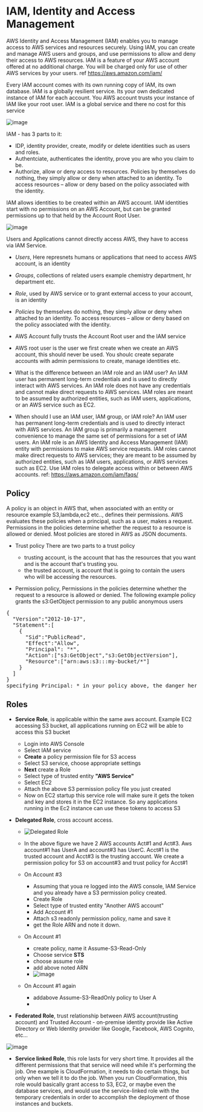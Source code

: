 # IAM, Identity and Access Management

AWS Identity and Access Management (IAM) enables you to manage access to AWS services and 
resources securely. Using IAM, you can create and manage AWS users and groups, and 
use permissions to allow and deny their access to AWS resources. IAM is a feature of your 
AWS account offered at no additional charge. You will be charged only for use of other 
AWS services by your users. ref https://aws.amazon.com/iam/


Every IAM account comes with its own running copy of IAM, its own database.
IAM is a globally resilient service. Its your own dedicated instance of IAM for each account.
You AWS account trusts your instance of IAM like your root user. IAM is a global service and
there no cost for this service

![image](https://user-images.githubusercontent.com/52529498/124613465-4104b480-de41-11eb-9df6-8033cdfb3fa6.png)

IAM - has 3 parts to it:
- IDP, identity provider, create, modify or delete identities such as users and roles. 
- Authentciate, authenticates the identity, prove you are who you claim to be.
- Authorize,  allow or deny access to resources. Policies by themselves do nothing, they simply allow or deny when attached to an identity. To access resources – allow or deny based on the policy associated with the identity.

IAM allows identities to be created within an AWS account. IAM identities start with no permissions on an AWS Account, but can be granted permissions up to that held by the Account Root User.

![image](https://user-images.githubusercontent.com/52529498/124683534-3a0a9000-de9b-11eb-868d-933a1babadf1.png)

Users and Applications cannot directly access AWS, they have to access via IAM Service.
- *Users*, Here represnets humans or applications that need to access AWS account, is an identity
- *Groups*, collections of related users example chemistry department, hr department etc.
- *Role*, used by AWS service or to grant external access to your account, is an identity
- *Policies* by themselves do nothing, they simply allow or deny when attached to an identity. To access resources – allow or deny based on the policy associated with the identity.
- AWS Account fully trusts the Account Root user and the IAM service
- AWS root user is the user we first create when we create an AWS account, this should never be used. You shoulc create separate accounts with admin permissions to create, manage identities etc.

- What is the difference between an IAM role and an IAM user?
An IAM user has permanent long-term credentials and is used to directly interact with AWS services. An IAM role does not have any credentials and cannot make direct requests to AWS services. IAM roles are meant to be assumed by authorized entities, such as IAM users, applications, or an AWS service such as EC2.
- When should I use an IAM user, IAM group, or IAM role?
An IAM user has permanent long-term credentials and is used to directly interact with AWS services. An IAM group is primarily a management convenience to manage the same set of permissions for a set of IAM users. An IAM role is an AWS Identity and Access Management (IAM) entity with permissions to make AWS service requests. IAM roles cannot make direct requests to AWS services; they are meant to be assumed by authorized entities, such as IAM users, applications, or AWS services such as EC2. Use IAM roles to delegate access within or between AWS accounts.
ref: https://aws.amazon.com/iam/faqs/

## Policy
A policy is an object in AWS that, when associated with an entity or resource example S3,lambda,ec2 etc.., defines their permissions. AWS evaluates these policies when a principal, such as a user, makes a request. Permissions in the policies determine whether the request to a resource is allowed or denied. Most policies are stored in AWS as JSON documents.
- Trust policy There are two parts to a trust policy
  - trusting account, is the account that has the resources that you want and is the account that's trusting you.
  - the trusted account, is account that is going to contain the users who will be accessing the resources. 
  
- Permission policy,  Permissions in the policies determine whether the request to a resource is allowed or denied. The following example policy 
grants the s3:GetObject permission to any public anonymous users
<pre>
{
  "Version":"2012-10-17",
  "Statement":[
    {
      "Sid":"PublicRead",
      "Effect":"Allow",
      "Principal": "*",
      "Action":["s3:GetObject","s3:GetObjectVersion"],
      "Resource":["arn:aws:s3:::my-bucket/*"]
    }
  ]
}
specifying Principal: * in your policy above, the danger here is that you’ve  authorized Any AWS Customer to access your bucket.
</pre>

## Roles
- **Service Role**, is applicable within the same aws account. Example EC2 accessing S3 bucket, all applications running on EC2 will be able to access this S3 bucket
  - Login into AWS Console
  - Select IAM service
  - **Create** a  policy permission file for S3  access
  - Select S3 service, choose appropriate settings
  - **Next** create a Role
  - Select type of trusted entity **"AWS Service"**
  - Select EC2
  - Attach the above S3 permission policy file you just created
  - Now on EC2 startup this service role will make sure  it gets the token and key and stores it in the EC2 instance. So any applications running in the Ec2 instance can use these tokens to access S3
  
  
- **Delegated Role**, cross account access.
  - ![Delegated Role](https://user-images.githubusercontent.com/52529498/126061958-d728115f-b453-423c-92c7-50531db038de.png)
  - In the above figure we have 2 AWS accounts Act#1 and Act#3. Aws account#1 has UserA and account#3 has UserC. Acct#1 is the trusted account  and Acct#3 is the trusting account. We create a permission policy for S3 on account#3 and trust policy for Acct#1
  - On Account #3
    - Assuming that youa re logged into the AWS console, IAM Service and you already have a S3 permission policy created.
    - Create Role
    - Select type of trusted entity "Another AWS account"
    - Add Account #1
    - Attach s3 readonly permission policy, name and save it
    - get the Role ARN and note it down.
  - On Account #1
    - create policy, name it Assume-S3-Read-Only
    - Choose service **STS**
    - choose assume role
    - add above noted ARN
    - ![image](https://user-images.githubusercontent.com/52529498/149468833-b62a7a64-9a2d-48f8-8645-ac32d65c41b9.png)

  - On Account #1 again
    - addabove Assume-S3-ReadOnly policy to User A  
    - 

- **Federated Role**,  trust relationship between AWS account(trusting account) and Trusted Account - on-premise identity provide like Active Directory or Web Identity provider like Google, Facebook, AWS Cognito, etc...

![image](https://user-images.githubusercontent.com/52529498/124744426-bd080680-deec-11eb-87d0-b6b15dfad2aa.png)


- **Service linked Role**, this role lasts for very short time. It provides all the different permissions that that service will need while it's performing the job. One example is CloudFormation,  it needs to do certain things, but only when we tell it to do the job.  When you run CloudFormation, this role would basically grant access to S3, EC2, or maybe even the database services, and would use the service-linked role with the temporary credentials in order to accomplish the deployment of those instances and buckets.


